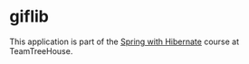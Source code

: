 # giflib
This application is part of the [Spring with Hibernate](https://teamtreehouse.com/library/spring-with-hibernate) course at TeamTreeHouse. 
